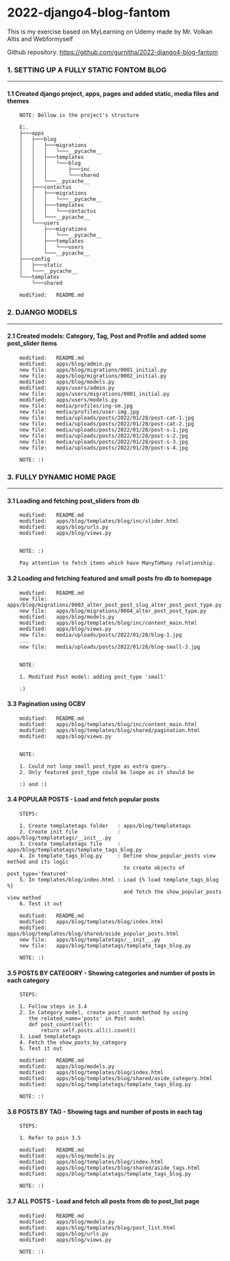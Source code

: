 # 2022-django4-blog-fantom
This is my exercise based on MyLearning on Udemy made by Mr. Volkan Altis and Webformyself

Github repository: https://github.com/gurnitha/2022-django4-blog-fantom



### 1. SETTING UP A FULLY STATIC FONTOM BLOG
--------------------------------------------

#### 1.1 Created django project, apps, pages and added static, media files and themes

        NOTE: Bellow is the project's structure

        E:.
        ├───apps
        │   ├───blog
        │   │   ├───migrations
        │   │   │   └───__pycache__
        │   │   ├───templates
        │   │   │   └───blog
        │   │   │       ├───inc
        │   │   │       └───shared
        │   │   └───__pycache__
        │   ├───contactus
        │   │   ├───migrations
        │   │   │   └───__pycache__
        │   │   ├───templates
        │   │   │   └───contactus
        │   │   └───__pycache__
        │   └───users
        │       ├───migrations
        │       │   └───__pycache__
        │       ├───templates
        │       │   └───users
        │       └───__pycache__
        ├───config
        │   ├───static
        │   └───__pycache__
        └───templates
            └───shared

        modified:   README.md


### 2. DJANGO MODELS
--------------------

#### 2.1 Created models: Category, Tag, Post and Profile and added some post_slider items

        modified:   README.md
        modified:   apps/blog/admin.py
        new file:   apps/blog/migrations/0001_initial.py
        new file:   apps/blog/migrations/0002_initial.py
        modified:   apps/blog/models.py
        modified:   apps/users/admin.py
        new file:   apps/users/migrations/0001_initial.py
        modified:   apps/users/models.py
        new file:   media/profiles/ing-sm.jpg
        new file:   media/profiles/user-img.jpg
        new file:   media/uploads/posts/2022/01/28/post-cat-1.jpg
        new file:   media/uploads/posts/2022/01/28/post-cat-2.jpg
        new file:   media/uploads/posts/2022/01/28/post-s-1.jpg
        new file:   media/uploads/posts/2022/01/28/post-s-2.jpg
        new file:   media/uploads/posts/2022/01/28/post-s-3.jpg
        new file:   media/uploads/posts/2022/01/28/post-s-4.jpg

        NOTE: :)


### 3. FULLY DYNAMIC HOME PAGE
------------------------------

#### 3.1 Loading and fetching post_sliders from db

        modified:   README.md
        modified:   apps/blog/templates/blog/inc/slider.html
        modified:   apps/blog/urls.py
        modified:   apps/blog/views.py


        NOTE: :)

        Pay attention to fetch items which have ManyToMany relationship.


#### 3.2 Loading and fetching featured and small posts fro db to homepage

        modified:   README.md
        new file:   apps/blog/migrations/0003_alter_post_post_slug_alter_post_post_type.py
        new file:   apps/blog/migrations/0004_alter_post_post_type.py
        modified:   apps/blog/models.py
        modified:   apps/blog/templates/blog/inc/content_main.html
        modified:   apps/blog/views.py
        new file:   media/uploads/posts/2022/01/28/blog-1.jpg
        ...
        new file:   media/uploads/posts/2022/01/28/blog-small-3.jpg


        NOTE: 

        1. Modified Post model: adding post_type 'small'

        :)


#### 3.3 Pagination using GCBV

        modified:   README.md
        modified:   apps/blog/templates/blog/inc/content_main.html
        modified:   apps/blog/templates/blog/shared/pagination.html
        modified:   apps/blog/views.py


        NOTE: 

        1. Could not loop small post_type as extra query.
        2. Only featured post_type could be loope as it should be

        :) and :(


#### 3.4 POPULAR POSTS - Load and fetch popular posts

        STEPS:

        1. Create templatetags folder   : apps/blog/templatetags
        2. Create init file             : apps/blog/templatetags/__init__.py
        3. Create templatetags file     : apps/blog/templatetags/template_tags_blog.py
        4. In template_tags_blog.py     : Define show_popular_posts view method and its logic
                                          to create objects of post_type='featured'
        5. In templates/blog/index.html : Load {% load template_tags_blog %}  
                                          and fetch the show_popular_posts view method
        6. Test it out 

        modified:   README.md
        modified:   apps/blog/templates/blog/index.html
        modified:   apps/blog/templates/blog/shared/aside_popular_posts.html
        new file:   apps/blog/templatetags/__init__.py
        new file:   apps/blog/templatetags/template_tags_blog.py

        NOTE: :)


#### 3.5 POSTS BY CATEGORY - Showing categories and number of posts in each category

        STEPS:

        1. Follow steps in 3.4
        2. In Category model, create post_count method by using 
           the related_name='posts' in Post model
           def post_count(self):
               return self.posts.all().count()
        3. Load templatetags 
        4. Fetch the show_posts_by_category
        5. Test it out

        modified:   README.md
        modified:   apps/blog/models.py
        modified:   apps/blog/templates/blog/index.html
        modified:   apps/blog/templates/blog/shared/aside_category.html
        modified:   apps/blog/templatetags/template_tags_blog.py

        NOTE: :)


#### 3.6 POSTS BY TAG - Showing tags and number of posts in each tag

        STEPS:

        1. Refer to poin 3.5

        modified:   README.md
        modified:   apps/blog/models.py
        modified:   apps/blog/templates/blog/index.html
        modified:   apps/blog/templates/blog/shared/aside_tags.html
        modified:   apps/blog/templatetags/template_tags_blog.py

        NOTE: :)


#### 3.7 ALL POSTS - Load and fetch all posts from db to post_list page

        modified:   README.md
        modified:   apps/blog/models.py
        modified:   apps/blog/templates/blog/post_list.html
        modified:   apps/blog/urls.py
        modified:   apps/blog/views.py

        NOTE: :)
